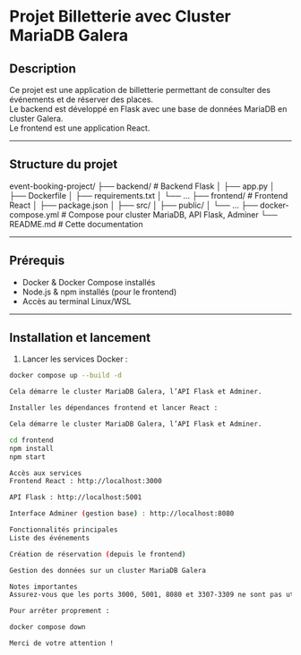 # Projet Billetterie avec Cluster MariaDB Galera

## Description

Ce projet est une application de billetterie permettant de consulter des événements et de réserver des places.  
Le backend est développé en Flask avec une base de données MariaDB en cluster Galera.  
Le frontend est une application React.

---

## Structure du projet
event-booking-project/
├── backend/ # Backend Flask
│ ├── app.py
│ ├── Dockerfile
│ ├── requirements.txt
│ └── ...
├── frontend/ # Frontend React
│ ├── package.json
│ ├── src/
│ ├── public/
│ └── ...
├── docker-compose.yml # Compose pour cluster MariaDB, API Flask, Adminer
└── README.md # Cette documentation


---

## Prérequis

- Docker & Docker Compose installés  
- Node.js & npm installés (pour le frontend)  
- Accès au terminal Linux/WSL

---

## Installation et lancement

1. Lancer les services Docker :

```bash
docker compose up --build -d

Cela démarre le cluster MariaDB Galera, l’API Flask et Adminer.

Installer les dépendances frontend et lancer React :

Cela démarre le cluster MariaDB Galera, l’API Flask et Adminer.

cd frontend
npm install
npm start

Accès aux services
Frontend React : http://localhost:3000

API Flask : http://localhost:5001

Interface Adminer (gestion base) : http://localhost:8080

Fonctionnalités principales
Liste des événements

Création de réservation (depuis le frontend)

Gestion des données sur un cluster MariaDB Galera

Notes importantes
Assurez-vous que les ports 3000, 5001, 8080 et 3307-3309 ne sont pas utilisés par d’autres services.

Pour arrêter proprement :

docker compose down

Merci de votre attention !
